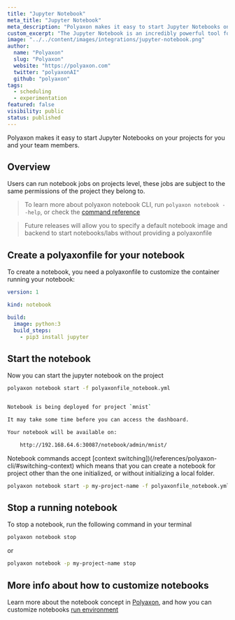 ```yaml
---
title: "Jupyter Notebook"
meta_title: "Jupyter Notebook"
meta_description: "Polyaxon makes it easy to start Jupyter Notebooks on your projects for you and your team members."
custom_excerpt: "The Jupyter Notebook is an incredibly powerful tool for interactively developing and presenting data science projects. A notebook integrates code and its output into a single document that combines visualisations, narrative text, mathematical equations, and other rich media."
image: "../../content/images/integrations/jupyter-notebook.png"
author:
  name: "Polyaxon"
  slug: "Polyaxon"
  website: "https://polyaxon.com"
  twitter: "polyaxonAI"
  github: "polyaxon"
tags: 
  - scheduling
  - experimentation
featured: false
visibility: public
status: published
---
```


Polyaxon makes it easy to start Jupyter Notebooks on your projects for you and your team members.

## Overview
 
Users can run notebook jobs on projects level, these jobs are subject to the same permissions of the project they belong to.

> To learn more about polyaxon notebook CLI, run `polyaxon notebook --help`, or check the [command reference](/references/polyaxon-cli/notebook/)

> Future releases will allow you to specify a default notebook image and backend to start notebooks/labs without providing a polyaxonfile

## Create a polyaxonfile for your notebook

To create a notebook, you need a polyaxonfile to customize the container running your notebook:

```yaml
version: 1

kind: notebook

build:
  image: python:3
  build_steps:
    - pip3 install jupyter
```

## Start the notebook

Now you can start the jupyter notebook on the project

```bash
polyaxon notebook start -f polyaxonfile_notebook.yml


Notebook is being deployed for project `mnist`

It may take some time before you can access the dashboard.

Your notebook will be available on:

    http://192.168.64.6:30087/notebook/admin/mnist/
```

Notebook commands accept [context switching])(/references/polyaxon-cli/#switching-context) which means that you can create a notebook for project other than the one initialized, 
or without initializing a local folder.

 
```bash
polyaxon notebook start -p my-project-name -f polyaxonfile_notebook.yml
```

## Stop a running notebook

To stop a notebook, run the following command in your terminal

```bash
polyaxon notebook stop
```

or

```bash
polyaxon notebook -p my-project-name stop
```

## More info about how to customize notebooks

Learn more about the notebook concept in [Polyaxon](/concepts/notebooks/), and how you can customize notebooks [run environment](/references/polyaxonfile-yaml-specification/#notebook-sections) 
